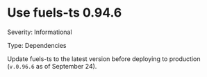 # Use fuels-ts 0.94.6

Severity: Informational

Type: Dependencies

Update fuels-ts to the latest version before deploying to production (`v.0.96.6` as of September 24).